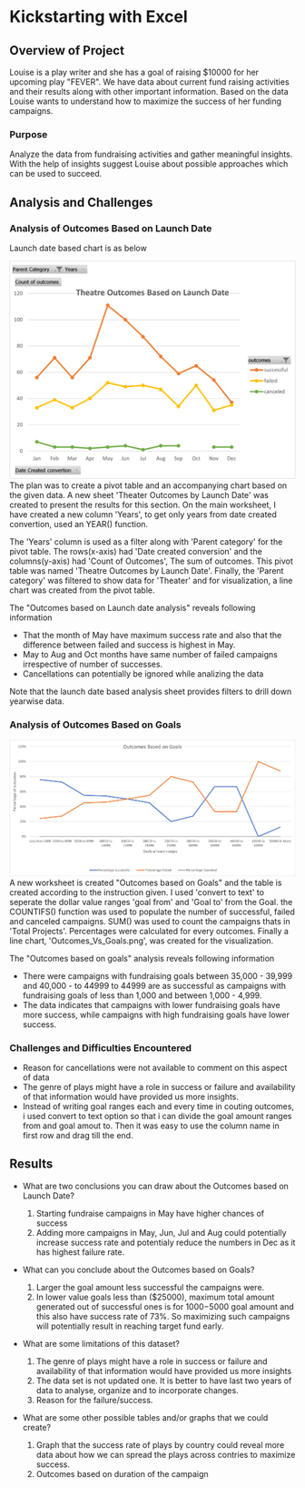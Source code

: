 # Kickstarting with Excel

## Overview of Project

Louise is a play writer and she has a goal of raising $10000 for her upcoming play "FEVER". We have data about current fund raising activities and their results along with other important information. Based on the data Louise wants to understand how to maximize the success of her funding campaigns.

### Purpose
Analyze the data from fundraising activities and gather meaningful insights. With the help of insights suggest Louise about possible approaches which can be used to succeed.

## Analysis and Challenges

### Analysis of Outcomes Based on Launch Date
Launch date based chart is as below

![Launch Date Analysis](resources/Theater_Outcomes_vs_Launch.png?raw=true "Outcome based on launch date")
The plan was to create a pivot table and an accompanying chart based on the given data. A new sheet 'Theater Outcomes by Launch Date' was created to present the results for this section. On the main worksheet, I have created a new column 'Years', to get only years from date created convertion, used an YEAR() function. 

The 'Years' column is used as a filter along with 'Parent category' for the pivot table. The rows(x-axis) had 'Date created conversion' and the columns(y-axis) had 'Count of Outcomes', The sum of outcomes. This pivot table was named 'Theatre Outcomes by Launch Date'. Finally, the 'Parent category' was filtered to show data for 'Theater' and for visualization, a line chart was created from the pivot table.

The "Outcomes based on Launch date analysis" reveals following information
* That the month of May have maximum success rate and also that the difference between failed and success is highest in May.
* May to Aug and Oct months have same number of failed campaigns irrespective of number of successes.
* Cancellations can potentially be ignored while analizing the data 

Note that the launch date based analysis sheet provides filters to drill down yearwise data.

### Analysis of Outcomes Based on Goals

![Outcome based on Goals](resources/Outcomes_vs_Goals.png?raw=true "Outcome based on Goals")
A new worksheet is created "Outcomes based on Goals" and the table is created according to the instruction given. I used 'convert to text' to seperate the dollar value ranges 'goal from' and 'Goal to' from the Goal. the COUNTIFS() function was used to populate the number of successful, failed and canceled campaigns. SUM() was used to count the campaigns thats in 'Total Projects'. Percentages were calculated for every outcomes. Finally a line chart, 'Outcomes_Vs_Goals.png', was created for the visualization.

The "Outcomes based on goals" analysis reveals following information
* There were campaigns with fundraising goals between 35,000 - 39,999 and 40,000 - to 44999 to 44999 are as successful as campaigns with fundraising goals of less than 1,000 and between 1,000 - 4,999.
* The data indicates that campaigns with lower fundraising goals have more success, while campaigns with high fundraising goals have lower success.


### Challenges and Difficulties Encountered

* Reason for cancellations were not available to comment on this aspect of data
* The genre of plays might have a role in success or failure and availability of that information would have provided us more insights.
* Instead of writing goal ranges each and every time in couting outcomes, i used convert to text option so that i can divide the goal amount ranges from and goal amout to. Then it was easy to use the column name in first row and drag till the end. 

## Results

- What are two conclusions you can draw about the Outcomes based on Launch Date?
    1. Starting fundraise campaigns in May have higher chances of success
    1. Adding more campaigns in May, Jun, Jul and Aug could potentially increase success rate and potentialy reduce the numbers in Dec as it has highest failure rate.

- What can you conclude about the Outcomes based on Goals?
    1. Larger the goal amount less successful the campaigns were.
    1. In lower value goals less than ($25000), maximum total amount generated out of successful ones is for $1000-$5000 goal amount and this also have success rate of 73%. So maximizing such campaigns will potentially result in reaching target fund early.

- What are some limitations of this dataset?
    1. The genre of plays might have a role in success or failure and availability of that information would have provided us more insights
    1. The data set is not updated one. It is better to have last two years of data to analyse, organize and to incorporate changes.
    1. Reason for the failure/success.

- What are some other possible tables and/or graphs that we could create?
    1. Graph that the success rate of plays by country could reveal more data about how we can spread the plays across contries to maximize success.
    2. Outcomes based on duration of the campaign


